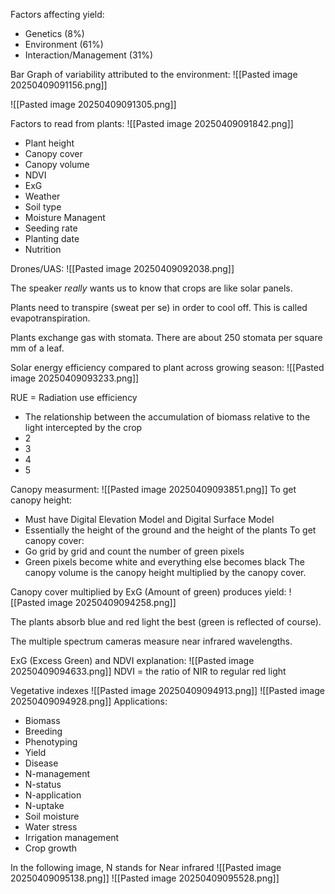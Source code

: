 Factors affecting yield:
- Genetics (8%)
- Environment (61%)
- Interaction/Management (31%)

Bar Graph of variability attributed to the environment:
![[Pasted image 20250409091156.png]]


![[Pasted image 20250409091305.png]]

Factors to read from plants:
![[Pasted image 20250409091842.png]]
- Plant height
- Canopy cover
- Canopy volume
- NDVI
- ExG
- Weather
- Soil type
- Moisture Managent
- Seeding rate
- Planting date
- Nutrition

Drones/UAS:
![[Pasted image 20250409092038.png]]

The speaker *really* wants us to know that crops are like solar panels.

Plants need to transpire (sweat per se) in order to cool off. This is called evapotranspiration.

Plants exchange gas with stomata. There are about 250 stomata per square mm of a leaf.

Solar energy efficiency compared to plant across growing season:
![[Pasted image 20250409093233.png]]

RUE = Radiation use efficiency
- The relationship between the accumulation of biomass relative to the light intercepted by the crop
- 2
- 3
- 4
- 5

Canopy measurment:
![[Pasted image 20250409093851.png]]
To get canopy height:
- Must have Digital Elevation Model and Digital Surface Model
- Essentially the height of the ground and the height of the plants
To get canopy cover:
- Go grid by grid and count the number of green pixels
- Green pixels become white and everything else becomes black
The canopy volume is the canopy height multiplied by the canopy cover.

Canopy cover multiplied by ExG (Amount of green) produces yield:
![[Pasted image 20250409094258.png]]

The plants absorb blue and red light the best (green is reflected of course).

The multiple spectrum cameras measure near infrared wavelengths.

ExG (Excess Green) and NDVI explanation:
![[Pasted image 20250409094633.png]]
NDVI = the ratio of NIR to regular red light

Vegetative indexes
![[Pasted image 20250409094913.png]]
![[Pasted image 20250409094928.png]]
Applications:
- Biomass
- Breeding
- Phenotyping
- Yield
- Disease
- N-management
- N-status
- N-application
- N-uptake
- Soil moisture
- Water stress
- Irrigation management
- Crop growth

In the following image, N stands for Near infrared
![[Pasted image 20250409095138.png]]
![[Pasted image 20250409095528.png]]
